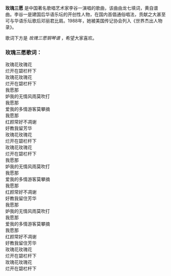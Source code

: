 

**玫瑰三愿**
是中国著名歌唱艺术家李谷一演唱的歌曲，该曲由龙七填词，黄自谱曲。李谷一是建国后华语乐坛的开创性人物，在国内首倡通俗唱法，贡献之大甚至可与华语乐坛歌后邓丽君比肩。1988年，她被美国传记协会列入《世界杰出人物录》。

  
歌词下方是 _玫瑰三愿钢琴谱_ ，希望大家喜欢。

### 玫瑰三愿歌词：

玫瑰花玫瑰花  
烂开在碧栏杆下  
玫瑰花玫瑰花  
烂开在碧栏杆下  
我愿那  
妒我的无情风雨莫吹打  
我愿那  
爱我的多情游客莫攀摘  
我愿那  
红颜常好不凋谢  
好教我留芳华  
玫瑰花玫瑰花  
烂开在碧栏杆下  
玫瑰花玫瑰花  
烂开在碧栏杆下  
我愿那  
妒我的无情风雨莫吹打  
我愿那  
爱我的多情游客莫攀摘  
我愿那  
红颜常好不凋谢  
好教我留住芳华  
我愿那  
妒我的无情风雨莫吹打  
我愿那  
爱我的多情游客莫攀摘  
我愿那  
红颜常好不凋谢  
好教我留住芳华  
玫瑰花玫瑰花  
烂开在碧栏杆下  
玫瑰花玫瑰花  
烂开在碧栏杆下


